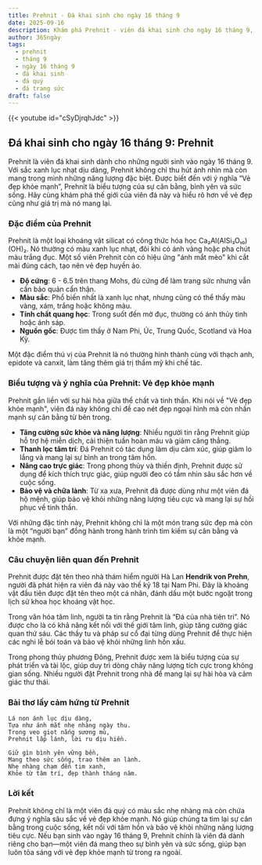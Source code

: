 ```yaml
---
title: Prehnit - Đá khai sinh cho ngày 16 tháng 9
date: 2025-09-16
description: Khám phá Prehnit - viên đá khai sinh cho ngày 16 tháng 9, biểu tượng của Vẻ đẹp khỏe mạnh. Cùng tìm hiểu ý nghĩa sâu sắc của viên đá độc đáo này.
author: 365ngày
tags:
  - prehnit
  - tháng 9
  - ngày 16 tháng 9
  - đá khai sinh
  - đá quý
  - đá trang sức
draft: false
---
```


{{< youtube id="cSyDjrqhJdc" >}}

## Đá khai sinh cho ngày 16 tháng 9: Prehnit

Prehnit là viên đá khai sinh dành cho những người sinh vào ngày 16 tháng 9. Với sắc xanh lục nhạt dịu dàng, Prehnit không chỉ thu hút ánh nhìn mà còn mang trong mình những năng lượng đặc biệt. Được biết đến với ý nghĩa “Vẻ đẹp khỏe mạnh”, Prehnit là biểu tượng của sự cân bằng, bình yên và sức sống. Hãy cùng khám phá thế giới của viên đá này và hiểu rõ hơn về vẻ đẹp cũng như giá trị mà nó mang lại.

### Đặc điểm của Prehnit

Prehnit là một loại khoáng vật silicat có công thức hóa học Ca₂Al(AlSi₃O₁₀)(OH)₂. Nó thường có màu xanh lục nhạt, đôi khi có ánh vàng hoặc pha chút màu trắng đục. Một số viên Prehnit còn có hiệu ứng "ánh mắt mèo" khi cắt mài đúng cách, tạo nên vẻ đẹp huyền ảo.

- **Độ cứng**: 6 - 6.5 trên thang Mohs, đủ cứng để làm trang sức nhưng vẫn cần bảo quản cẩn thận.
- **Màu sắc**: Phổ biến nhất là xanh lục nhạt, nhưng cũng có thể thấy màu vàng, xám, trắng hoặc không màu.
- **Tính chất quang học**: Trong suốt đến mờ đục, thường có ánh thủy tinh hoặc ánh sáp.
- **Nguồn gốc**: Được tìm thấy ở Nam Phi, Úc, Trung Quốc, Scotland và Hoa Kỳ.

Một đặc điểm thú vị của Prehnit là nó thường hình thành cùng với thạch anh, epidote và canxit, làm tăng thêm giá trị thẩm mỹ khi chế tác.

### Biểu tượng và ý nghĩa của Prehnit: Vẻ đẹp khỏe mạnh

Prehnit gắn liền với sự hài hòa giữa thể chất và tinh thần. Khi nói về "Vẻ đẹp khỏe mạnh", viên đá này không chỉ đề cao nét đẹp ngoại hình mà còn nhấn mạnh sự cân bằng từ bên trong.

- **Tăng cường sức khỏe và năng lượng**: Nhiều người tin rằng Prehnit giúp hỗ trợ hệ miễn dịch, cải thiện tuần hoàn máu và giảm căng thẳng.
- **Thanh lọc tâm trí**: Đá Prehnit có tác dụng làm dịu cảm xúc, giúp giảm lo lắng và mang lại sự bình an trong tâm hồn.
- **Nâng cao trực giác**: Trong phong thủy và thiền định, Prehnit được sử dụng để kích thích trực giác, giúp người đeo có tầm nhìn sâu sắc hơn về cuộc sống.
- **Bảo vệ và chữa lành**: Từ xa xưa, Prehnit đã được dùng như một viên đá hộ mệnh, giúp bảo vệ khỏi những năng lượng tiêu cực và mang lại sự hồi phục về tinh thần.

Với những đặc tính này, Prehnit không chỉ là một món trang sức đẹp mà còn là một “người bạn” đồng hành trong hành trình tìm kiếm sự cân bằng và khỏe mạnh.

### Câu chuyện liên quan đến Prehnit

Prehnit được đặt tên theo nhà thám hiểm người Hà Lan **Hendrik von Prehn**, người đã phát hiện ra viên đá này vào thế kỷ 18 tại Nam Phi. Đây là khoáng vật đầu tiên được đặt tên theo một cá nhân, đánh dấu một bước ngoặt trong lịch sử khoa học khoáng vật học.

Trong văn hóa tâm linh, người ta tin rằng Prehnit là “Đá của nhà tiên tri”. Nó được cho là có khả năng kết nối với thế giới tâm linh, giúp tăng cường giác quan thứ sáu. Các thầy tu và pháp sư cổ đại từng dùng Prehnit để thực hiện các nghi lễ bói toán và bảo vệ khỏi những linh hồn xấu.

Trong phong thủy phương Đông, Prehnit được xem là biểu tượng của sự phát triển và tài lộc, giúp duy trì dòng chảy năng lượng tích cực trong không gian sống. Nhiều người đặt Prehnit trong nhà để mang lại sự hài hòa và cảm giác thư thái.

### Bài thơ lấy cảm hứng từ Prehnit

```
Lá non ánh lục dịu dàng,  
Tựa như ánh mắt nhẹ nhàng ngày thu.  
Trong veo giọt nắng sương mù,  
Prehnit lấp lánh, lời ru dịu hiền.  

Giữ gìn bình yên vững bền,  
Mang theo sức sống, trao thêm an lành.  
Nhẹ nhàng chạm đến tim xanh,  
Khỏe từ tâm trí, đẹp thành tháng năm.  
```

### Lời kết

Prehnit không chỉ là một viên đá quý có màu sắc nhẹ nhàng mà còn chứa đựng ý nghĩa sâu sắc về vẻ đẹp khỏe mạnh. Nó giúp chúng ta tìm lại sự cân bằng trong cuộc sống, kết nối với tâm hồn và bảo vệ khỏi những năng lượng tiêu cực. Nếu bạn sinh vào ngày 16 tháng 9, Prehnit chính là viên đá dành riêng cho bạn—một viên đá mang theo sự bình yên và sức sống, giúp bạn luôn tỏa sáng với vẻ đẹp khỏe mạnh từ trong ra ngoài.